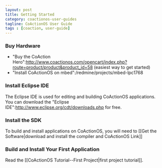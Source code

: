 ```yaml
---
layout: post
title: Getting Started
category: coactionos-user-guides
tagline: CoActionOS User Guide
tags : [coaction, user-guide]
---
```


### Buy Hardware

* "Buy the CoAction Hero":http://www.coactionos.com/opencart/index.php?route=product/product&product_id=58 (easiest way to get started)
* "Install CoActionOS on mbed":/redmine/projects/mbed-lpc1768

###  Install Eclipse IDE

The Eclipse IDE is used for editing and building CoActionOS applications.  You can download the "Eclipse IDE":http://www.eclipse.org/cdt/downloads.php for free.

###  Install the SDK

To build and install applications on CoActionOS, you will need to [[Get the Software|download and install the compiler and CoActionOS Link]]

###  Build and Install Your First Application

Read the [[CoActionOS Tutorial--First Project|first project tutorial]].
